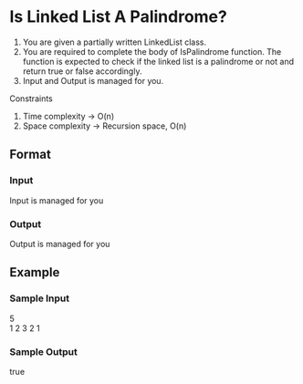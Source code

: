# Is Linked List A Palindrome?

1. You are given a partially written LinkedList class.
2. You are required to complete the body of IsPalindrome function. The function is expected to check if the linked list is a palindrome or not and return true or false accordingly.
3. Input and Output is managed for you.

Constraints
1. Time complexity -> O(n)  
2. Space complexity -> Recursion space, O(n)

## Format
### Input
Input is managed for you

### Output
Output is managed for you

## Example
### Sample Input

5  
1 2 3 2 1

### Sample Output
true
